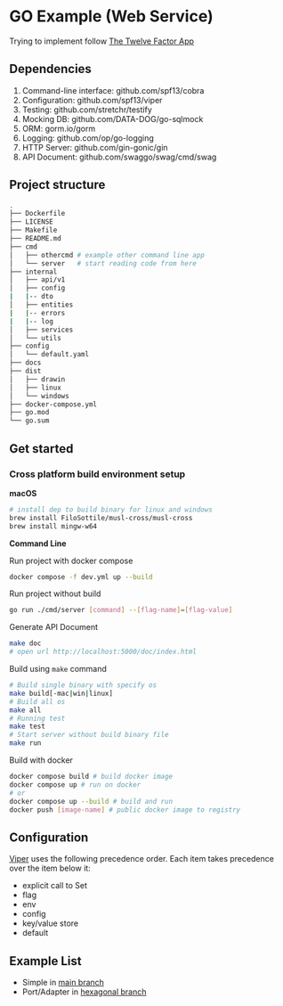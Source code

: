 # GO Example (Web Service)

Trying to implement follow [The Twelve Factor App](https://12factor.net/)

## Dependencies

1. Command-line interface: github.com/spf13/cobra
2. Configuration: github.com/spf13/viper
3. Testing: github.com/stretchr/testify
4. Mocking DB: github.com/DATA-DOG/go-sqlmock
5. ORM: gorm.io/gorm
6. Logging: github.com/op/go-logging
7. HTTP Server: github.com/gin-gonic/gin
8. API Document: github.com/swaggo/swag/cmd/swag

## Project structure

```sh
.
├── Dockerfile
├── LICENSE
├── Makefile
├── README.md
├── cmd
│   ├── othercmd # example other command line app
│   └── server   # start reading code from here
├── internal
│   ├── api/v1
│   ├── config
|   |-- dto
│   ├── entities
|   |-- errors
|   |-- log
│   ├── services
│   └── utils
├── config
│   └── default.yaml
├── docs
├── dist
│   ├── drawin
│   ├── linux
│   └── windows
├── docker-compose.yml
├── go.mod
└── go.sum
```

## Get started

### Cross platform build environment setup

**macOS**

```sh
# install dep to build binary for linux and windows
brew install FiloSottile/musl-cross/musl-cross
brew install mingw-w64
```

**Command Line**

Run project with docker compose

```sh
docker compose -f dev.yml up --build
```

Run project without build

```sh
go run ./cmd/server [command] --[flag-name]=[flag-value]
```

Generate API Document

```sh
make doc
# open url http://localhost:5000/doc/index.html
```

Build using `make` command

```sh
# Build single binary with specify os
make build[-mac|win|linux]
# Build all os
make all
# Running test
make test
# Start server without build binary file
make run
```

Build with docker

```sh
docker compose build # build docker image
docker compose up # run on docker
# or
docker compose up --build # build and run
docker push [image-name] # public docker image to registry
```


## Configuration

[Viper](https://github.com/spf13/viper#why-viper) uses the following precedence order. Each item takes precedence over the item below it:

- explicit call to Set
- flag
- env
- config
- key/value store
- default

## Example List
- Simple in [main branch](https://github.com/utain/go-12factor-example)
- Port/Adapter in [hexagonal branch](https://github.com/utain/go-12factor-example/tree/hexagonal)
